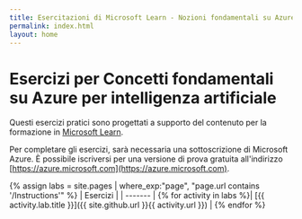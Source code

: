 ```yaml
---
title: Esercitazioni di Microsoft Learn - Nozioni fondamentali su Azure per intelligenza artificiale
permalink: index.html
layout: home
---
```


# Esercizi per Concetti fondamentali su Azure per intelligenza artificiale

Questi esercizi pratici sono progettati a supporto del contenuto per la formazione in [Microsoft Learn](https://docs.microsoft.com/training/).

Per completare gli esercizi, sarà necessaria una sottoscrizione di Microsoft Azure. È possibile iscriversi per una versione di prova gratuita all'indirizzo [https://azure.microsoft.com](https://azure.microsoft.com).

{% assign labs = site.pages | where_exp:"page", "page.url contains '/Instructions'" %}
| Esercizi |
| ------- | 
{% for activity in labs  %}| [{{ activity.lab.title }}]({{ site.github.url }}{{ activity.url }}) |
{% endfor %}